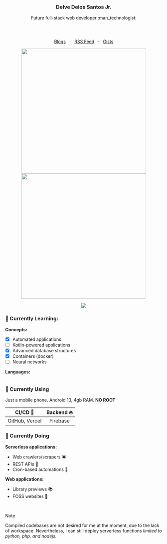 <h3 align="center">Delve Delos Santos Jr.</h3>

<p align="center">Future full-stack web developer :man_technologist:</p>

<p align="center"><a href="https://github.com/creuserr/?tab=repositories"><img src="https://creuserr.vercel.app/badge" alt=""></a></p><br>

<p align="center">
  <a href="https://dev.to/creuserr">Blogs</a>
  &nbsp; &sdot; &nbsp;
  <a href="https://creuserr.vercel.app/feed">RSS Feed</a>
  &nbsp; &sdot; &nbsp;
  <a href="https://gist.github.com/creuserr">Gists</a>
</p>

<p align="center"><a href="https://github.com/creuserr">
  <picture>
    <source media="(prefers-color-scheme: dark)" srcset="https://github-readme-stats.vercel.app/api?username=creuserr&show_icons=true&theme=github_dark">
    <img alt="" width="400" src="https://github-readme-stats.vercel.app/api?username=creuserr&show_icons=true&theme=light">
  </picture> <br>
  <picture>
    <source media="(prefers-color-scheme: dark)" srcset="https://streak-stats.demolab.com?user=creuserr&theme=github-dark-blue">
    <img alt="" width="400" src="https://streak-stats.demolab.com/?user=creuserr&theme=meta-light">
  </picture>
</a></p>

<p align="center"><a href="https://github.com/creuserr"><img src="https://skillicons.dev/icons?i=nodejs,py,java,php,bash,regex,html,css,js,lua,c,mysql&perline=6"></a></p>

### :beginner: Currently Learning:

**Concepts:**
- [x] Automated applications
- [ ] Kotlin-powered applications
- [x] Advanced database structures
- [x] Containers (docker)
- [ ] Neural networks

**Languages:**

<a href="https://github.com/creuserr"><img src="https://skillicons.dev/icons?i=kotlin,swift,rust,go,react,graphql" alt=""></a>

### :beginner: Currently Using
Just a mobile phone. Android 13, 4gb RAM. **NO ROOT**

| CI/CD :floppy_disk: | Backend :fire: |
|:--------------:|:--------:|
| GitHub, Vercel | Firebase |

### :beginner: Currently Doing
**Serverless applications:**

- Web crawlers/scrapers :spider:
- REST APIs :fax:
- Cron-based automations :toolbox:

**Web applications:**

- Library previews :books:
- FOSS websites :fallen_leaf:

<br>

> [!NOTE]
> Compiled codebases are not desired for me at the moment, due to the lack of workspace.
> Nevertheless, I can still deploy serverless functions *limited to python, php, and nodejs.*

<p align="center"><a href="https://github.com/creuserr"><img src="https://komarev.com/ghpvc/?username=creuserr&style=for-the-badge" alt=""></a></p>

<!-- <p align="center"><a href="https://developer.mozilla.org/en-US/docs/Web/HTTP/CORS"><img src="https://img.shields.io/badge/i_fucking_hate-cors-coral?style=for-the-badge" alt=""></a></p> -->
